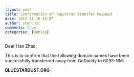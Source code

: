 ```yaml
---
layout: post
title: Confirmation of Registrar Transfer Request
date: 2013-11-10 15:07
author: stardust
comments: true
categories: [Weblog]
---
```

<p>Dear Hao Zhao,</p>

<p>This is to confirm that the following domain names have been<br />
successfully transferred away from GoDaddy to 6093-NM:</p>

<p><b>BLUESTARDUST.ORG</b></p>
